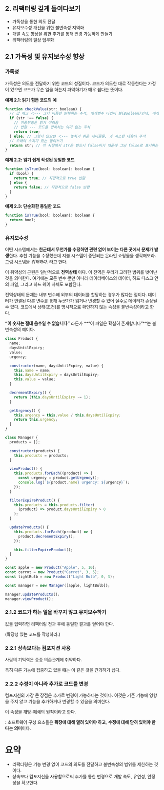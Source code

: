 ## 2. 리팩터링 깊게 들여다보기

- 가독성을 통한 의도 전달
- 유지보수성 개선을 위한 불변속성 지역화
- 개발 속도 향상을 위한 추가를 통해 변경 가능하게 만들기
- 리팩터링의 일상 업무화

## 2.1 가독성 및 유지보수성 향상

### 가독성

가독성은 의도를 전달하기 위한 코드의 성질이다. 코드가 의도한 대로 작동한다는 가정이 있으면 코드가 무슨 일을 하는지 파악하기가 매우 쉽다는 뜻이다.

**예제 2.1: 읽기 힘든 코드의 예**

```jsx
function checkValue(str: boolean) {
  // 값 체크 ＜--- 그저 이름만 반복하는 주석, 매개변수 타입이 불(Boolean)인데, 매개변수명이 str임
  if (str !== false) {
    // 이중부정은 읽기 어려움
    // 반환 --- 코드를 반복하는 의미 없는 주석
    return true;
  } else; // 그렇지 않으면 ＜--- 놓치기 쉬운 세미콜론, 과 사소한 내용의 주석
  // 오해의 소지가 있는 들여쓰기
  return str; // 이 시점에서 str은 반드시 false이기 때문에 그냥 false로 표시하는 것이 더 명확함
}
```

**예제 2.2: 읽기 쉽게 작성된 동일한 코드**

```jsx
function isTrue(bool: boolean): boolean {
  if (bool) {
    return true; // 직관적으로 true 반환
  } else {
    return false; // 직관적으로 false 반환
  }
}
```

**예제 2.3: 단순화한 동일한 코드**

```jsx
function isTrue(bool: boolean): boolean {
  return bool;
}
```

### 유지보수성

어떤 시스템에서는 **한군데서 무언가를 수정하면 관련 없어 보이는 다른 곳에서 문제가 발생**한다. 추천 기능을 수정했는데 지불 시스템이 중단되는 온라인 쇼핑물을 생각해보라. 그럼 시스템을 _취약하다_. 라고 한다.

이 취약성의 근원은 일반적으로 **전역상태** 이다. 이 전역은 우리가 고려한 범위를 벗어난 것을 의미한다. 여기에는 모든 변수 뿐만 아니라 데이터베이스의 데이터, 하드 디스크 안의 파일, 그리고 하드 웨어 자체도 포함된다.

전역상태의 문제는 내부 변수에 외부의 데이터를 할당하는 경우가 많다는 점이다. 데이터가 연결된 다른 변수를 통해 누군가가 읽거나 변경할 수 있어 실수로 데이터가 손상될 수 있다. 코드에서 상태(조건)를 명시적으로 확인하지 않는 속성을 불변속성이라고 한다.

**“이 숫자는 절대 음수일 수 없습니다”** 라든가 **“이 파일은 확실히 존재합니다”**는 불변속성의 예이다.

```jsx
class Product {
  name;
  daysUntilExpiry;
  value;
  urgency;

  constructor(name, daysUntilExpiry, value) {
    this.name = name;
    this.daysUntilExpiry = daysUntilExpiry;
    this.value = value;
  }

  decrementExpiry() {
    return (this.daysUntilExpiry -= 1);
  }

  getUrgency() {
    this.urgency = this.value / this.daysUntilExpiry;
    return this.urgency;
  }
}

class Manager {
  products = [];

  constructor(products) {
    this.products = products;
  }

  viewProduct() {
    this.products.forEach((product) => {
      const urgency = product.getUrgency();
      console.log(`${product.name} urgency: ${urgency}`);
    });
  }

  filterExpireProduct() {
    this.products = this.products.filter(
      (product) => product.daysUntilExpiry > 0
    );
  }

  updateProducts() {
    this.products.forEach((product) => {
      product.decrementExpiry();
    });

    this.filterExpireProduct();
  }
}

const apple = new Product("Apple", 5, 10);
const carrot = new Product("Carrot", 3, 5);
const lightBulb = new Product("Light Bulb", 0, 3);

const manager = new Manager([apple, lightBulb]);

manager.updateProducts();
manager.viewProduct();
```

### 2.1.2 코드가 하는 일을 바꾸지 않고 유지보수하기

값을 입력하면 리팩터링 전과 후에 동일한 결과를 얻어야 한다.

(확장성 있는 코드를 작성하라.)

### 2.2.1 상속보다는 컴포지션 사용

사람의 기억력은 종종 의존관계에 취약하다.

특히 다른 기능에 집중하고 있을 떄는 이 같은 것을 간과하기 쉽다.

### 2.2.2 수정이 아니라 추가로 코드를 변경

컴포지션의 가장 큰 장점은 추가로 변경이 가능하다는 것이다. 이것은 기존 기능에 영향을 주지 않고 기능을 추가하거나 변경할 수 있음을 의미한다.

이 속성을 개방-폐쇄의 원칙이라고 한다.

: 소프트웨어 구성 요소들은 **확장에 대해 열려 있어야 하고,** **수정에 대해 닫혀 있어야 한다는 의미**이다.

# 요약

- 리팩터링은 기능 변경 없이 코드의 의도를 전달하고 불변속성의 범위를 제한하는 것이다.
- 상속보다 컴포지션을 사용함으로써 추가를 통한 변경으로 개발 속도, 유연성, 안정성을 확보한다.
